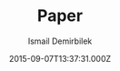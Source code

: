 ---
title: Paper
github: 'https://github.com/dbtek/paper'
demo: 'http://dbtek.github.io/paper-demo/'
author: Ismail Demirbilek
ssg:
  - Jekyll
cms:
  - No Cms
date: 2015-09-07T13:37:31.000Z
github_branch: master
description: A gentle theme for Jekyll utilising material design.
stale: true
---